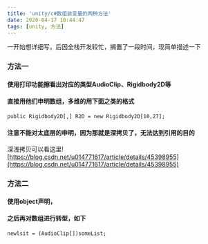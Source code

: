 ```yaml
---
title: 'unity/c#数组装变量的两种方法'
date: 2020-04-17 10:44:47
tags: [unity, 方法]
---
```

一开始想详细写，后因全栈开发较忙，搁置了一段时间，现简单描述一下
### 方法一
#### 使用打印功能擦看出对应的类型AudioClip、Rigidbody2D等
#### 直接用他们申明数组，多维的用下面之类的格式
```
public Rigidbody2D[,] R2D = new Rigidbody2D[10,27];
```
#### 注意不能对太底层的申明，因为那就是深拷贝了，无法达到引用的目的
深浅拷贝可以看这里![https://blog.csdn.net/u014771617/article/details/45398955](https://blog.csdn.net/u014771617/article/details/45398955)

### 方法二
#### 使用object声明，
#### 之后再对数组进行转型，如下
```
newlsit = (AudioClip[])someList;
```
